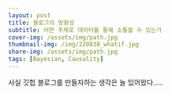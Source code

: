 ```yaml
---
layout: post
title: 블로그의 방향성
subtitle: 어떤 주제로 데이터를 통해 소통할 수 있는가
cover-img: /assets/img/path.jpg
thumbnail-img: /img/220830_whatif.jpg
share-img: /assets/img/path.jpg
tags: [Bayesian, Causality]
---
```


사실 깃헙 블로그를 만들자하는 생각은 늘 있어왔다.....



